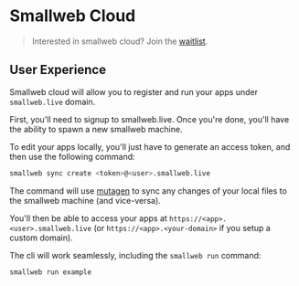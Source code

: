 # Smallweb Cloud

> Interested in smallweb cloud? Join the [waitlist](https://cloud.smallweb.run).

## User Experience

Smallweb cloud will allow you to register and run your apps under `smallweb.live` domain.

First, you'll need to signup to smallweb.live. Once you're done, you'll have the ability to spawn a new smallweb machine.

To edit your apps locally, you'll just have to generate an access token, and then use the following command:

```sh
smallweb sync create <token>@<user>.smallweb.live
```

The command will use [mutagen](https://mutagen.io) to sync any changes of your local files to the smallweb machine (and vice-versa).

You'll then be able to access your apps at `https://<app>.<user>.smallweb.live` (or `https://<app>.<your-domain>` if you setup a custom domain).

The cli will work seamlessly, including the `smallweb run` command:

```sh
smallweb run example
```
